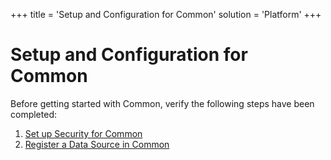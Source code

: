 +++
title = 'Setup and Configuration for Common'
solution = 'Platform'
+++

# Setup and Configuration for Common

Before getting started with Common, verify the following steps have been
completed:

1.  [Set up Security for Common](Set_Up_Security_for_Common.htm)
2.  [Register a Data Source in
    Common](../Use_Cases/Register_a_Data_Source_in_Common.htm)
